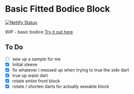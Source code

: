 # Basic Fitted Bodice Block

[![Netlify Status](https://api.netlify.com/api/v1/badges/71e76fdc-b987-4661-bae8-3252c2fa1004/deploy-status)](https://app.netlify.com/sites/bodice-block-sannek/deploys)

WIP - basic bodice
[Try it out here](https://bodice-block-sannek.netlify.app/)

## To Do

- [ ] sew up a sample for me
- [x] Initial sleeve
- [x] fix whatever i messed up when trying to true the side dart
- [x] true up waist dart
- [x] rotate entire front block
- [x] rotate / shorten darts for actually sewable block

